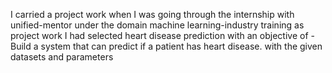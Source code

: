 I carried a project work when I was going through the internship with unified-mentor under the domain machine learning-industry training as project work I had selected heart disease prediction with an objective of - Build a system that can predict if a patient has heart disease. with the given datasets and parameters 
